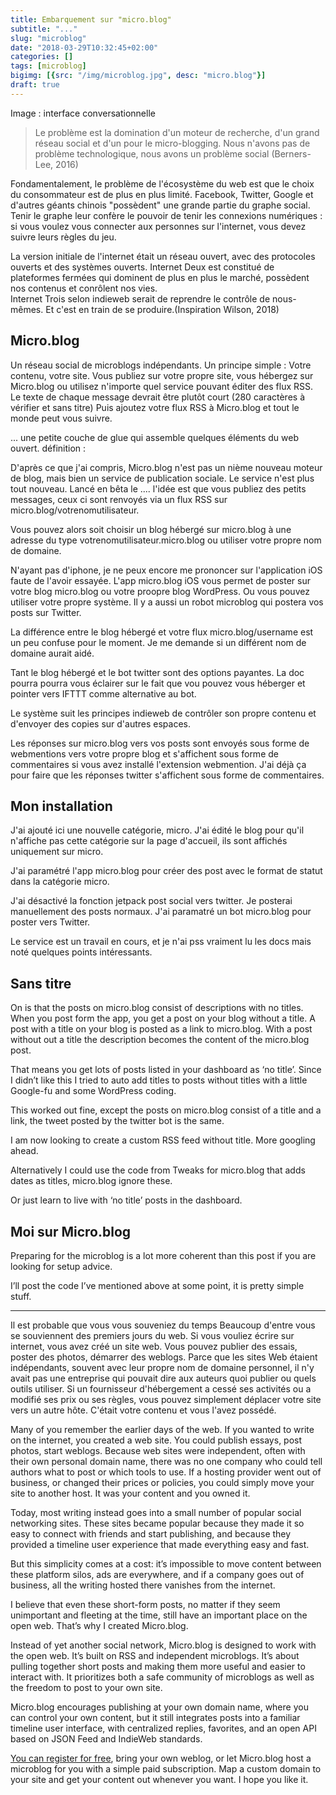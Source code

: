 ```yaml
---
title: Embarquement sur "micro.blog"
subtitle: "..."
slug: "microblog"
date: "2018-03-29T10:32:45+02:00"
categories: []
tags: [microblog]
bigimg: [{src: "/img/microblog.jpg", desc: "micro.blog"}]
draft: true
---
```


Image : interface conversationnelle

> Le problème est la domination d'un moteur de recherche, d'un grand réseau social et d'un pour le micro-blogging. Nous n'avons pas de problème technologique, nous avons un problème social (Berners-Lee, 2016)

Fondamentalement, le problème de l'écosystème du web est que le choix du consommateur est de plus en plus limité. Facebook, Twitter, Google et d'autres géants chinois "possèdent" une grande partie du graphe social. Tenir le graphe leur confère le pouvoir de tenir les connexions numériques : si vous voulez vous connecter aux personnes sur l'internet, vous devez suivre leurs règles du jeu.

La version initiale de l'internet était un réseau ouvert, avec des protocoles ouverts et des systèmes ouverts. 
Internet Deux est constitué de plateformes fermées qui dominent de plus en plus le marché, possèdent nos contenus et conrôlent nos vies.   
Internet Trois selon indieweb serait de reprendre le contrôle de nous-mêmes. Et c'est en train de se produire.(Inspiration Wilson, 2018) 

## Micro.blog 

Un réseau social de microblogs indépendants. Un principe simple : Votre contenu, votre site. Vous publiez sur votre propre site, vous hébergez sur Micro.blog ou utilisez n'importe quel service pouvant éditer des flux RSS. Le texte de chaque message devrait être plutôt court (280 caractères à vérifier et sans titre) Puis ajoutez votre flux RSS à Micro.blog et tout le monde peut vous suivre. 

... une petite couche de glue qui assemble quelques éléments du web ouvert.
définition : 

D'après ce que j'ai compris, Micro.blog n'est pas un nième nouveau moteur de blog, mais bien un service de publication sociale. Le service n'est plus tout nouveau. Lancé en bêta le .... l'idée est que vous publiez des petits messages, ceux ci sont renvoyés via un flux RSS sur micro.blog/votrenomutilisateur. 

Vous pouvez alors soit choisir un blog hébergé sur micro.blog à une adresse du type votrenomutilisateur.micro.blog ou utiliser votre propre nom de domaine.

N'ayant pas d'iphone, je ne peux encore me prononcer sur l'application iOS faute de l'avoir essayée. L'app micro.blog iOS vous permet de poster sur votre blog micro.blog ou votre proopre blog WordPress. Ou vous pouvez utiliser votre propre système. Il y a aussi un robot microblog qui postera vos posts sur Twitter.

La différence entre le blog hébergé et votre flux micro.blog/username est un peu confuse pour le moment. Je me demande si un différent nom de domaine aurait aidé.

Tant le blog hébergé et le bot twitter sont des options payantes. La doc pourra pourra vous éclairer sur le fait que vou pouvez vous héberger et pointer vers IFTTT comme alternative au bot.

Le système suit les principes indieweb de contrôler son propre contenu et d'envoyer des copies sur d'autres espaces.

Les réponses sur micro.blog vers vos posts sont envoyés sous forme de webmentions vers votre propre blog et s'affichent sous forme de commentaires si vous avez installé l'extension webmention. J'ai déjà ça pour faire que les réponses twitter s'affichent sous forme de commentaires.

## Mon installation

J'ai ajouté ici une nouvelle catégorie, micro. J'ai édité le blog pour qu'il n'affiche pas cette catégorie sur la page d'accueil, ils sont affichés uniquement sur micro.

J'ai paramétré l'app micro.blog pour créer des post avec le format de statut dans la catégorie micro.

J'ai désactivé la fonction jetpack post social vers twitter. Je posterai manuellement des posts normaux. J'ai paramatré un bot micro.blog pour poster vers Twitter.

Le service est un travail en cours, et je n'ai pss vraiment lu les docs mais noté quelques points intéressants.

## Sans titre

On is that the posts on micro.blog consist of descriptions with no titles. When you post form the app, you get a post on your blog without a title. A post with a title on your blog is posted as a link to micro.blog. With a post without out a title the description becomes the content of the micro.blog post.

That means you get lots of posts listed in your dashboard as ‘no title’. Since I didn’t like this I tried to auto add titles to posts without titles with a little Google-fu and some WordPress coding.

This worked out fine, except the posts on micro.blog consist of a title and a link, the tweet posted by the twitter bot is the same.

I am now looking to create a custom RSS feed without title. More googling ahead.

Alternatively I could use the code from Tweaks for micro.blog that adds dates as titles, micro.blog ignore these.

Or just learn to live with ‘no title’ posts in the dashboard.

## Moi sur Micro.blog

Preparing for the microblog is a lot more coherent than this post if you are looking for setup advice.

I’ll post the code I’ve mentioned above at some point, it is pretty simple stuff.


---

Il est probable que vous vous souveniez du temps Beaucoup d'entre vous se souviennent des premiers jours du web. Si vous vouliez écrire sur internet, vous avez créé un site web. Vous pouvez publier des essais, poster des photos, démarrer des weblogs. Parce que les sites Web étaient indépendants, souvent avec leur propre nom de domaine personnel, il n'y avait pas une entreprise qui pouvait dire aux auteurs quoi publier ou quels outils utiliser. Si un fournisseur d'hébergement a cessé ses activités ou a modifié ses prix ou ses règles, vous pouvez simplement déplacer votre site vers un autre hôte. C'était votre contenu et vous l'avez possédé.



Many of you remember the earlier days of the web. If you wanted to write on the internet, you created a web site. You could publish essays, post photos, start weblogs. Because web sites were independent, often with their own personal domain name, there was no one company who could tell authors what to post or which tools to use. If a hosting provider went out of business, or changed their prices or policies, you could simply move your site to another host. It was your content and you owned it.

Today, most writing instead goes into a small number of popular social networking sites. These sites became popular because they made it so easy to connect with friends and start publishing, and because they provided a timeline user experience that made everything easy and fast.

But this simplicity comes at a cost: it’s impossible to move content between these platform silos, ads are everywhere, and if a company goes out of business, all the writing hosted there vanishes from the internet.

I believe that even these short-form posts, no matter if they seem unimportant and fleeting at the time, still have an important place on the open web. That’s why I created Micro.blog.

Instead of yet another social network, Micro.blog is designed to work with the open web. It’s built on RSS and independent microblogs. It’s about pulling together short posts and making them more useful and easier to interact with. It prioritizes both a safe community of microblogs as well as the freedom to post to your own site.

Micro.blog encourages publishing at your own domain name, where you can control your own content, but it still integrates posts into a familiar timeline user interface, with centralized replies, favorites, and an open API based on JSON Feed and IndieWeb standards.

[You can register for free](https://micro.blog/register), bring your own weblog, or let Micro.blog host a microblog for you with a simple paid subscription. Map a custom domain to your site and get your content out whenever you want. I hope you like it.

